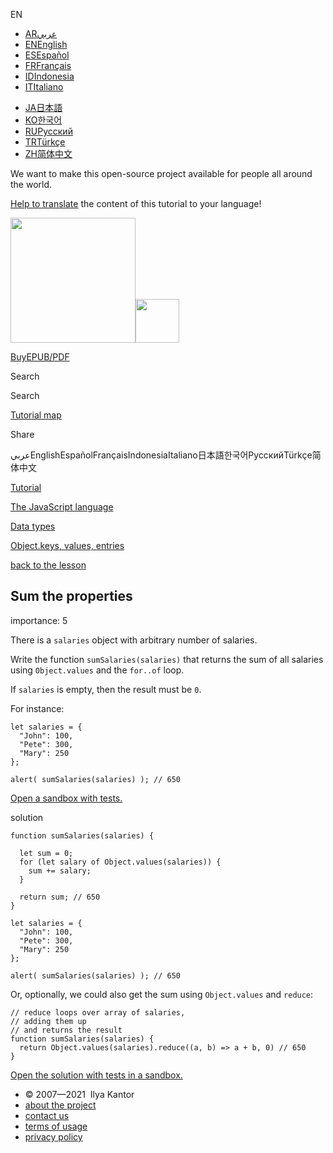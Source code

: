 EN

-   <a href="https://ar.javascript.info/task/sum-salaries" class="supported-langs__link"><span class="supported-langs__brief">AR</span><span class="supported-langs__title">عربي</span></a>
-   <a href="https://javascript.info/task/sum-salaries" class="supported-langs__link"><span class="supported-langs__brief">EN</span><span class="supported-langs__title">English</span></a>
-   <a href="https://es.javascript.info/task/sum-salaries" class="supported-langs__link"><span class="supported-langs__brief">ES</span><span class="supported-langs__title">Español</span></a>
-   <a href="https://fr.javascript.info/task/sum-salaries" class="supported-langs__link"><span class="supported-langs__brief">FR</span><span class="supported-langs__title">Français</span></a>
-   <a href="https://id.javascript.info/task/sum-salaries" class="supported-langs__link"><span class="supported-langs__brief">ID</span><span class="supported-langs__title">Indonesia</span></a>
-   <a href="https://it.javascript.info/task/sum-salaries" class="supported-langs__link"><span class="supported-langs__brief">IT</span><span class="supported-langs__title">Italiano</span></a>

<!-- -->

-   <a href="https://ja.javascript.info/task/sum-salaries" class="supported-langs__link"><span class="supported-langs__brief">JA</span><span class="supported-langs__title">日本語</span></a>
-   <a href="https://ko.javascript.info/task/sum-salaries" class="supported-langs__link"><span class="supported-langs__brief">KO</span><span class="supported-langs__title">한국어</span></a>
-   <a href="https://learn.javascript.ru/task/sum-salaries" class="supported-langs__link"><span class="supported-langs__brief">RU</span><span class="supported-langs__title">Русский</span></a>
-   <a href="https://tr.javascript.info/task/sum-salaries" class="supported-langs__link"><span class="supported-langs__brief">TR</span><span class="supported-langs__title">Türkçe</span></a>
-   <a href="https://zh.javascript.info/task/sum-salaries" class="supported-langs__link"><span class="supported-langs__brief">ZH</span><span class="supported-langs__title">简体中文</span></a>

We want to make this open-source project available for people all around the world.

[Help to translate](https://javascript.info/translate) the content of this tutorial to your language!

<a href="/" class="sitetoolbar__link sitetoolbar__link_logo"><img src="/img/sitetoolbar__logo_en.svg" class="sitetoolbar__logo sitetoolbar__logo_normal" role="presentation" width="200" /><img src="/img/sitetoolbar__logo_small_en.svg" class="sitetoolbar__logo sitetoolbar__logo_small" role="presentation" width="70" /></a>

<a href="/ebook" class="buy-book-button"><span class="buy-book-button__extra-text">Buy</span>EPUB/PDF</a>

Search

Search

<a href="/tutorial/map" class="map"><span class="map__text">Tutorial map</span></a>

<span class="share-icons__title">Share</span><a href="https://twitter.com/share?url=https%3A%2F%2Fjavascript.info%2Ftask%2Fsum-salaries" class="share share_tw"></a><a href="https://www.facebook.com/sharer/sharer.php?s=100&amp;p%5Burl%5D=https%3A%2F%2Fjavascript.info%2Ftask%2Fsum-salaries" class="share share_fb"></a>

عربيEnglishEspañolFrançaisIndonesiaItaliano日本語한국어РусскийTürkçe简体中文

<a href="/" class="breadcrumbs__link"><span class="breadcrumbs__hidden-text">Tutorial</span></a>

<a href="/js" class="breadcrumbs__link"><span>The JavaScript language</span></a>

<a href="/data-types" class="breadcrumbs__link"><span>Data types</span></a>

<a href="/keys-values-entries" class="breadcrumbs__link"><span>Object.keys, values, entries</span></a>

<a href="/keys-values-entries" class="task-single__back"><span>back to the lesson</span></a>

## Sum the properties

<span class="task__importance" title="How important is the task, from 1 to 5">importance: 5</span>

There is a `salaries` object with arbitrary number of salaries.

Write the function `sumSalaries(salaries)` that returns the sum of all salaries using `Object.values` and the `for..of` loop.

If `salaries` is empty, then the result must be `0`.

For instance:

    let salaries = {
      "John": 100,
      "Pete": 300,
      "Mary": 250
    };

    alert( sumSalaries(salaries) ); // 650

[Open a sandbox with tests.](https://plnkr.co/edit/3GeBocsoIurq4kJU?p=preview)

solution

<a href="#" class="toolbar__button toolbar__button_run" title="run"></a>

<a href="#" class="toolbar__button toolbar__button_edit" title="open in sandbox"></a>

    function sumSalaries(salaries) {

      let sum = 0;
      for (let salary of Object.values(salaries)) {
        sum += salary;
      }

      return sum; // 650
    }

    let salaries = {
      "John": 100,
      "Pete": 300,
      "Mary": 250
    };

    alert( sumSalaries(salaries) ); // 650

Or, optionally, we could also get the sum using `Object.values` and `reduce`:

    // reduce loops over array of salaries,
    // adding them up
    // and returns the result
    function sumSalaries(salaries) {
      return Object.values(salaries).reduce((a, b) => a + b, 0) // 650
    }

[Open the solution with tests in a sandbox.](https://plnkr.co/edit/70glWlRJ22XYpdA7?p=preview)

-   © 2007—2021  Ilya Kantor
-   <a href="/about" class="page-footer__link">about the project</a>
-   <a href="/about#contact-us" class="page-footer__link">contact us</a>
-   <a href="/terms" class="page-footer__link">terms of usage</a>
-   <a href="/privacy" class="page-footer__link">privacy policy</a>
